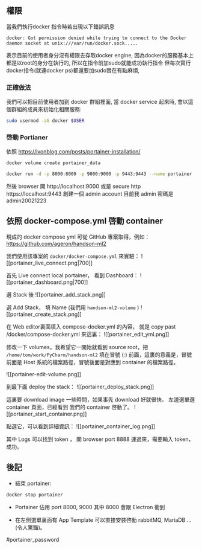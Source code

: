 ## 權限
當我們執行docker 指令時若出現以下錯誤訊息
```
docker: Got permission denied while trying to connect to the Docker daemon socket at unix:///var/run/docker.sock.....
```

表示目前的使用者身分沒有權限去存取docker engine, 因為docker的服務基本上都是以root的身分在執行的, 所以在指令前加sudo就能成功執行指令
但每次實行docker指令(就連docker ps)都還要加sudo實在有點麻煩,

### 正確做法
我們可以把目前使用者加到 docker 群組裡面, 當 docker service 起來時, 會以這個群組的成員來初始化相關服務:

``` bash
sudo usermod -aG docker $USER
```


### 啓動 Portianer
依照
https://ivonblog.com/posts/portainer-installation/

```bash
docker volume create portainer_data
```

``` bash
docker run -d -p 8000:8000 -p 9000:9000 -p 9443:9443 --name portainer --restart=always -v /var/run/docker.sock:/var/run/docker.sock -v portainer_data:/data portainer/portainer-ce:latest
```

然後 browser 開 http://localhost:9000
或是 secure http  https://localhost:9443
創建一個 admin account
目前我 admin 密碼是  admin20021223

## 依照 docker-compose.yml 啓動 container

現成的 docker compose yml 可從 GitHub 專案取得，例如：
https://github.com/ageron/handson-ml2


我們使用該專案的 `docker/docker-compose.yml` 來實驗：
![[portainer_live_connect.png|700]]

首先 Live connect local portainer， 看到 Dashboard：
![[portainer_dashboard.png|700]]

選 Stack 後
![[portainer_add_stack.png]]

 選 Add Stack， 填 Name (我們用 `handson-ml2-volume` )
![[portainer_create_stack.png]]

在 Web editor裏面填入 compose-docker.yml 的內容， 就是 copy past /docker/compose-docker.yml
來這裏：
![[portainer_edit_yml.png]]

修改一下 volumes，我希望它一開始就看到 source root，把 `/home/tom/work/PyCharm/handson-ml2` 填在冒號 (:) 前面，這裏的意義是，冒號前面是 Host 系統的檔案路徑，冒號後面是對應到 container 的檔案路徑。

![[portainer-edit-volume.png]]

到最下面 deploy the stack：
![[portainer_deploy_stack.png]]


這裏要 download image 一些時間，如果事先 download 好就很快。
左邊選單選 container 頁面，已經看到 我們的 container 啓動了。
![[portainer_start_container.png]]

點選它，可以看到詳細資訊：
![[portainer_container_log.png]]

其中 Logs 可以找到 token ， 開 browser port 8888 連過來，需要輸入 token，成功。

## 後記
+ 結束 portainer:
```bash
docker stop portainer
```

+ Portainer 佔用 port 8000, 9000 其中 8000 會跟 Electron 衝到

+ 在左側選單裏面有 App Template 可以直接安裝啓動 rabbitMQ, MariaDB ...(令人驚豔)。



#portainer_password

